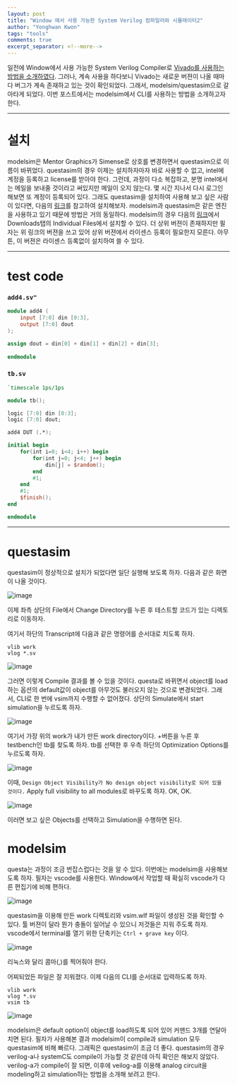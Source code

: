 ```yaml
---
layout: post
title: "Window 에서 사용 가능한 System Verilog 컴파일러와 시뮬레이터2"
author: "Yonghwan Kwon"
tags: "tools"
comments: true
excerpt_separator: <!--more-->
---
```

일전에 Window에서 사용 가능한 System Verilog Compiler로 [Vivado를 사용하는 방법을 소개하였다](https://yhkwon6658.github.io/2023-01-29/systemverilog-compiler-and-simulator). 그러나, 계속 사용을 하다보니 Vivado는 새로운 버젼이 나올 때마다 버그가 계속 존재하고 있는 것이 확인되었다. 그래서, modelsim/questasim으로 갈아타게 되었다. 이번 포스트에서는 modelsim에서 CLI를 사용하는 방법을 소개하고자 한다. <!--more-->

---
# 설치
modelsim은 Mentor Graphics가 Simense로 상호를 변경하면서 questasim으로 이름이 바뀌었다. questasim의 경우 이제는 설치하자마자 바로 사용할 수 없고, intel에 계정을 등록하고 license를 받아야 한다. 그런데, 과정이 다소 복잡하고, 분명 intel에서는 메일을 보내줄 것이라고 써있지만 메일이 오지 않는다. 몇 시간 지나서 다시 로그인 해보면 또 계정이 등록되어 있다. 그래도 questasim을 설치하여 사용해 보고 싶은 사람이 있다면, 다음의 [링크](https://fun-teaching-goodkook.blogspot.com/2023/07/questasimmodelsim.html)를 참고하여 설치해보자. modelsim과 questasim은 같은 엔진을 사용하고 있기 때문에 방법은 거의 동일하다. modelsim의 경우 다음의 [링크](https://www.intel.com/content/www/us/en/software-kit/711920/intel-quartus-ii-subscription-edition-design-software-version-13-0sp1-for-windows.html?)에서 Downloads탭의 Individual Files에서 설치할 수 있다. 더 상위 버젼이 존재하지만 필자는 위 링크의 버젼을 쓰고 있어 상위 버젼에서 라이센스 등록이 필요한지 모른다. 아무튼, 이 버젼은 라이센스 등록없이 설치하여 쓸 수 있다.  

---
# test code
### `add4.sv"`
```verilog
module add4 (
    input [7:0] din [0:3],
    output [7:0] dout
);

assign dout = din[0] + din[1] + din[2] + din[3];
    
endmodule
```
### `tb.sv`
```verilog
`timescale 1ps/1ps

module tb();

logic [7:0] din [0:3];
logic [7:0] dout;

add4 DUT (.*);

initial begin
    for(int i=0; i<4; i++) begin
        for(int j=0; j<4; j++) begin
            din[j] = $random();
        end
        #1;
    end    
    #1;
    $finish();
end

endmodule
```

---
# questasim
questasim이 정상적으로 설치가 되었다면 일단 실행해 보도록 하자. 다음과 같은 화면이 나올 것이다.  

![image](https://github.com/yhkwon6658/f2q/assets/120978778/11235cd6-b6ee-464f-ba10-3dff5925642b)

이제 좌측 상단의 File에서 Change Directory를 누른 후 테스트할 코드가 있는 디렉토리로 이동하자.  

여기서 하단의 Transcript에 다음과 같은 명령어를 순서대로 치도록 하자.

```
vlib work
vlog *.sv
```

![image](https://github.com/yhkwon6658/f2q/assets/120978778/09d9f7ad-ec05-4917-9e4f-fa729e2f9a01)  

그러면 이렇게 Compile 결과를 볼 수 있을 것이다. questa로 바뀌면서 object를 load하는 옵션의 default값이 object를 아무것도 불러오지 않는 것으로 변경되었다. 그래서, CLI로 한 번에 vsim까지 수행할 수 없어졌다. 상단의 Simulate에서 start simulation을 누르도록 하자.  

![image](https://github.com/yhkwon6658/f2q/assets/120978778/253708d2-097c-4fe7-bfa4-db84e73e6428)  

여기서 가장 위의 work가 내가 만든 work directory이다. +버튼을 누른 후 testbench인 tb를 찾도록 하자. tb를 선택한 후 우측 하단의 Optimization Options를 누르도록 하자.  

![image](https://github.com/yhkwon6658/f2q/assets/120978778/fa8b7c2e-fcb1-47b7-bd4a-595bd38a28f0)  

이때, `Design Object Visibility가 No design object visibility로 되어 있을 것이다.` Apply full visibility to all modules로 바꾸도록 하자. OK, OK.  

![image](https://github.com/yhkwon6658/f2q/assets/120978778/3d0a084d-2437-45c6-a1d2-4f722063d6a4)  

이러면 보고 싶은 Objects를 선택하고 Simulation을 수행하면 된다.  

# modelsim
questa는 과정이 조금 번잡스럽다는 것을 알 수 있다. 이번에는 modelsim을 사용해보도록 하자. 필자는 vscode를 사용한다. Window에서 작업할 때 확실히 vscode가 다른 편집기에 비해 편하다.  

![image](https://github.com/yhkwon6658/f2q/assets/120978778/58bdfaf3-12a1-4e0f-bec8-1fffa622c97b)

questasim을 이용해 만든 work 디렉토리와 vsim.wlf 파일이 생성된 것을 확인할 수 있다. 툴 버젼이 달라 뭔가 충돌이 일어날 수 있으니 저것들은 지워 주도록 하자. vscode에서 terminal를 열기 위한 단축키는 `Ctrl + grave key` 이다. 

![image](https://github.com/yhkwon6658/f2q/assets/120978778/96a1f027-d5f4-4aa2-a3de-8074a9670515)

리눅스와 달리 콤마(,)를 찍어줘야 한다.  

어찌되었든 파일은 잘 지워졌다. 이제 다음의 CLI를 순서대로 입력하도록 하자.  

```
vlib work
vlog *.sv
vsim tb
```

![image](https://github.com/yhkwon6658/f2q/assets/120978778/b6bf1223-ce62-4a78-8a4c-4e46c1451940)

modelsim은 default option이 object를 load하도록 되어 있어 커맨드 3개를 연달아 치면 된다. 필자가 사용해본 결과 modelsim이 compile과 simulation 모두 questasim에 비해 빠르다. 그래픽은 questasim이 조금 더 좋다. questasim의 경우 verilog-a나 systemC도 compile이 가능할 것 같은데 아직 확인은 해보지 않았다. verilog-a가 compile이 잘 되면, 이후에 veilog-a를 이용해 analog circuit을 modeling하고 simulation하는 방법을 소개해 보려고 한다.  
